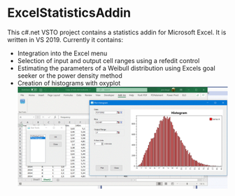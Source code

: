 # ExcelStatisticsAddin
This c#.net VSTO project contains a statistics addin for Microsoft Excel. It is written in VS 2019. Currently it contains:
- Integration into the Excel menu
- Selection of input and output cell ranges using a refedit control
- Estimating the parameters of a Weibull distribution using Excels goal seeker or the power density method
- Creation of histograms with oxyplot
![image](https://github.com/Jens-Kluge/ExcelStatisticsAddin/blob/master/Screenshot%20Histogram.GIF)
